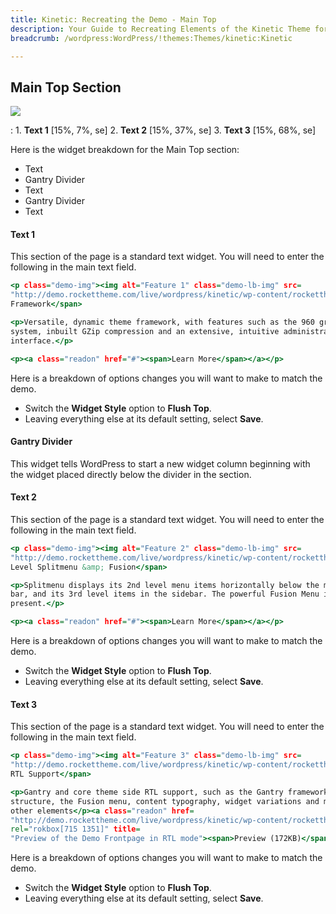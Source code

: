 ```yaml
---
title: Kinetic: Recreating the Demo - Main Top
description: Your Guide to Recreating Elements of the Kinetic Theme for WordPress
breadcrumb: /wordpress:WordPress/!themes:Themes/kinetic:Kinetic

---
```


Main Top Section
-----

![][demo]

:   1. **Text 1** [15%, 7%, se]
    2. **Text 2** [15%, 37%, se]
    3. **Text 3** [15%, 68%, se]

Here is the widget breakdown for the Main Top section:

* Text
* Gantry Divider
* Text
* Gantry Divider
* Text

#### Text 1

This section of the page is a standard text widget. You will need to enter the following in the main text field.

~~~ .html
<p class="demo-img"><img alt="Feature 1" class="demo-lb-img" src=
"http://demo.rockettheme.com/live/wordpress/kinetic/wp-content/rockettheme/rt_kinetic_wp/frontpage/ft1.jpg"></p><span class="demo-title">Gantry
Framework</span>

<p>Versatile, dynamic theme framework, with features such as the 960 grid
system, inbuilt GZip compression and an extensive, intuitive administrative
interface.</p>

<p><a class="readon" href="#"><span>Learn More</span></a></p>
~~~

Here is a breakdown of options changes you will want to make to match the demo.

* Switch the **Widget Style** option to **Flush Top**.
* Leaving everything else at its default setting, select **Save**.

#### Gantry Divider

This widget tells WordPress to start a new widget column beginning with the widget placed directly below the divider in the section.

#### Text 2

This section of the page is a standard text widget. You will need to enter the following in the main text field.

~~~ .html
<p class="demo-img"><img alt="Feature 2" class="demo-lb-img" src=
"http://demo.rockettheme.com/live/wordpress/kinetic/wp-content/rockettheme/rt_kinetic_wp/frontpage/ft2.jpg"></p><span class="demo-title">3
Level Splitmenu &amp; Fusion</span>

<p>Splitmenu displays its 2nd level menu items horizontally below the main menu
bar, and its 3rd level items in the sidebar. The powerful Fusion Menu is also
present.</p>

<p><a class="readon" href="#"><span>Learn More</span></a></p>
~~~

Here is a breakdown of options changes you will want to make to match the demo.

* Switch the **Widget Style** option to **Flush Top**.
* Leaving everything else at its default setting, select **Save**.

#### Text 3

This section of the page is a standard text widget. You will need to enter the following in the main text field.

~~~ .html
<p class="demo-img"><img alt="Feature 3" class="demo-lb-img" src=
"http://demo.rockettheme.com/live/wordpress/kinetic/wp-content/rockettheme/rt_kinetic_wp/frontpage/ft3.jpg"></p><span class="demo-title">Full
RTL Support</span>

<p>Gantry and core theme side RTL support, such as the Gantry framework's grid
structure, the Fusion menu, content typography, widget variations and many
other elements</p><a class="readon" href=
"http://demo.rockettheme.com/live/wordpress/kinetic/wp-content/rockettheme/rt_kinetic_wp/general/sep10-rtl-preview-full.jpg"
rel="rokbox[715 1351]" title=
"Preview of the Demo Frontpage in RTL mode"><span>Preview (172KB)</span></a>
~~~

Here is a breakdown of options changes you will want to make to match the demo.

* Switch the **Widget Style** option to **Flush Top**.
* Leaving everything else at its default setting, select **Save**.

[demo]: assets/demo_3.jpeg
[menu]: ../../start/menus.md
[faq]: faq.md
